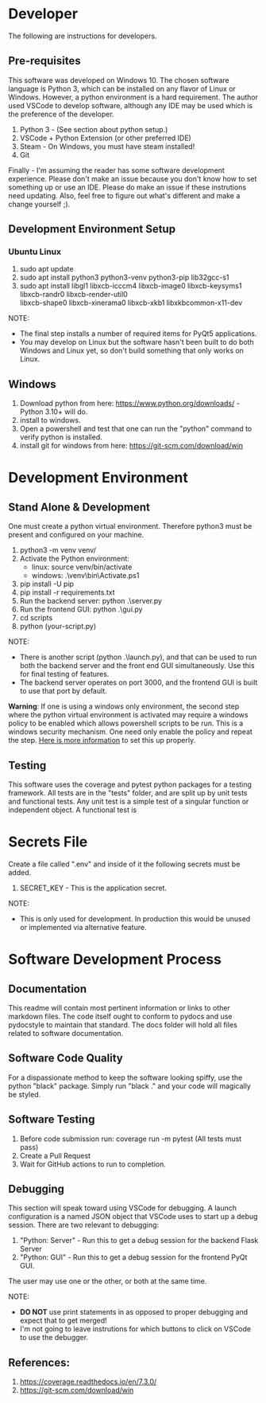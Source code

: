 
# Developer

The following are instructions for developers.

## Pre-requisites

This software was developed on Windows 10. The chosen software language is Python 3, which can be installed
on any flavor of Linux or Windows.  However, a python environment is a hard requirement. The author used VSCode to 
develop software, although any IDE may be used which is the preference of the developer.

1. Python 3 - (See section about python setup.)
2. VSCode + Python Extension (or other preferred IDE)
3. Steam - On Windows, you must have steam installed!
4. Git

Finally - I'm assuming the reader has some software development experience.  Please don't make an issue because you 
don't know how to set something up or use an IDE.  Please do make an issue if these instrutions need updating.  Also,
feel free to figure out what's different and make a change yourself ;). 

## Development Environment Setup

### Ubuntu Linux

1. sudo apt update
2. sudo apt install python3 python3-venv python3-pip lib32gcc-s1 
3. sudo apt install libgl1 libxcb-icccm4 libxcb-image0 libxcb-keysyms1 libxcb-randr0 libxcb-render-util0 \
   libxcb-shape0 libxcb-xinerama0 libxcb-xkb1 libxkbcommon-x11-dev

NOTE:
   - The final step installs a number of required items for PyQt5 applications. 
   - You may develop on Linux but the software hasn't been built to do both Windows and Linux yet, so don't build 
     something that only works on Linux. 

## Windows

1. Download python from here: https://www.python.org/downloads/ - Python 3.10+ will do.
2. install to windows.
3. Open a powershell and test that one can run the "python" command to verify python is installed.
4. install git for windows from here: https://git-scm.com/download/win

# Development Environment

## Stand Alone & Development

One must create a python virtual environment.  Therefore python3 must be present and configured on your machine.

1. python3 -m venv venv/
2. Activate the Python environment:
   - linux: source venv/bin/activate
   - windows:  .\venv\bin\Activate.ps1
3. pip install -U pip
4. pip install -r requirements.txt 
5. Run the backend server: python .\server.py
6. Run the frontend GUI: python .\gui.py
7. cd scripts
8. python (your-script.py)

NOTE:
   - There is another script (python .\launch.py), and that can be used to run both the backend server and the front
     end GUI simultaneously.  Use this for final testing of features.
   - The backend server operates on port 3000, and the frontend GUI is built to use that port by default.  

**Warning**: If one is using a windows only environment, the second step where the python virtual environment is activated 
may require a windows policy to be enabled which allows powershell scripts to be run.  This is a windows security 
mechanism.  One need only enable the policy and repeat the step.  [Here is more information](https://learn.microsoft.com/en-us/powershell/module/microsoft.powershell.security/set-executionpolicy?view=powershell-7.3) 
to set this up properly.

## Testing

This software uses the coverage and pytest python packages for a testing framework.  All tests are in the "tests" folder,
and are split up by unit tests and functional tests.  Any unit test is a simple test of a singular function or independent
object.  A functional test is 

# Secrets File

Create a file called ".env" and inside of it the following secrets must be added.

1. SECRET_KEY - This is the application secret.

NOTE:
   - This is only used for development.  In production this would be unused or implemented via alternative feature.

# Software Development Process 

## Documentation

This readme will contain most pertinent information or links to other markdown files.  The code itself ought to conform
to pydocs and use pydocstyle to maintain that standard.   The docs folder will hold all files related to software
documentation.  

## Software Code Quality

For a dispassionate method to keep the software looking spiffy, use the python "black" package.  Simply run "black ."
and your code will magically be styled.  

## Software Testing

1. Before code submission run: coverage run -m pytest  (All tests must pass)
2. Create a Pull Request
3. Wait for GitHub actions to run to completion. 

## Debugging

This section will speak toward using VSCode for debugging.  A launch configuration is a named JSON object that VSCode 
uses to start up a debug session.  There are two relevant to debugging:

1. "Python: Server" - Run this to get a debug session for the backend Flask Server
2. "Python: GUI" - Run this to get a debug session for the frontend PyQt GUI. 

The user may use one or the other, or both at the same time. 

NOTE:
   - **DO NOT** use print statements in as opposed to proper debugging and expect that to get merged!
   - I'm not going to leave instrutions for which buttons to click on VSCode to use the debugger.  

## References:

1. https://coverage.readthedocs.io/en/7.3.0/
2. https://git-scm.com/download/win